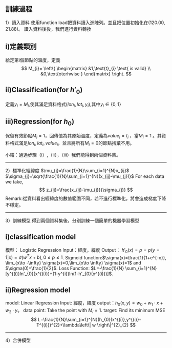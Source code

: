## 訓練過程
1）讀入資料
使用function load把資料讀入進陣列。並且把位置初始化在$(120.00,21.88)$。
讀入資料後後，我們進行資料轉換
## i)定義類別
給定第i個節點的溫度，定義
$$
M_{i}=
\left\{
    \begin{matrix}
	    &1,\text{t}_{i} \text{ is valid} \\
        &0,\text{oterhwise }
    \end{matrix}
\right.
$$
## ii)Classification(for $h'_{0}$)
定義$y_{i}=M_{i}$,使其滿足資料格式$(lon_{i},lat_{i},y_{i})$,其中$y_{i} \in \left\{0,1\right\}$
## iii)Regression(for $h_{0}$)
保留有效節點$M_{i}=1$，回傳值為其原始溫度，定義為$value_{i}=t_{i}$ ，當$M_{i}=1$ 。其資料格式滿足$lon_{i},lat_{i},value_{i}$，並且將所有$M_{i}=0$的節點捨棄不用。

小結：通過步驟（i）,（ii），（iii）我們能得到兩個資料集。

---
2）標準化經緯度
$\mu_{j}=\frac{1}{N}\sum_{i=1}^{N}x_{ij}$   $\sigma_{j}=\sqrt{\frac{1}{N}\sum_{i=1}^{N}(x_{ij}-\mu_{j})}$
For each data we take,
$$
z_{ij}=\frac{x_{ij}-\mu_{j}}{\sigma_{j}}
$$
Remark:從資料看出經緯度的數值範圍不同，若不進行標準化，將會造成梯度下降不穩定。

---
3）訓練模型
得到兩個資料集後，分別訓練一個簡單的機器學習模型
## i)classification model
模型： Logistic Regression
Input：經度，緯度
Output： $h'_{0}(x)=p=p(y=1|x)= \sigma(w^{T}x+b), 0\le p \le 1$.
Sigmoid function:$\sigma(x)=\frac{1}{1+e^{-x}}, \lim_{x\to -\infty} \sigma(x)=0,\lim_{x\to \infty} \sigma(x)=1$ and  $\sigma(0)=\frac{1}{2}$.
Loss Function: $L=-\frac{1}{N} \sum_{i=1}^{N}[y^{(i)}ln'_{0}(x^{(i)})+(1-y^{i})ln(1-h'_{0}(x^{(i)})]$.

## ii)Regression model
model: Linear Regression
Input: 經度，緯度
output：$h_{0}(x,y)=w_{0}​+w_{1} \cdot ​x+w_{2} \cdot y$。
data point: Take the point with $M_{i}=1$.
target: Find its minimum MSE 
$$
L=\frac{1}{N}\sum_{i=1}^{N}(h_{0}(x^{(i)},y^{(i)}-T^{(i)})^{2}+\lambda\left\| w \right\|^{2}_{2}
$$

---
4）合併模型
